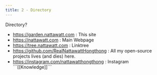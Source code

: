 ```yaml
---
title: 2 - Directory
---
```

Directory?
<ul>
<li><a href="https://garden.nattawatt.com">https://garden.nattawatt.com</a> : This site</li>
<li><a href="https://nattawatt.com">https://nattawatt.com</a> : Main Webpage</li>
<li><a href="https://nattawatt.com">https://tree.nattawatt.com</a> : Linktree</li>

<li><a href="https://github.com/RealNattawattHongthong">https://github.com/RealNattawattHongthong</a> : All my open-source projects lives (and dies) here.</li>
<li><a href="https://instagram.com/nattawatthongthong">https://instagram.com/nattawatthongthong</a> : Instagram</li>
```[[Knowledge]]```